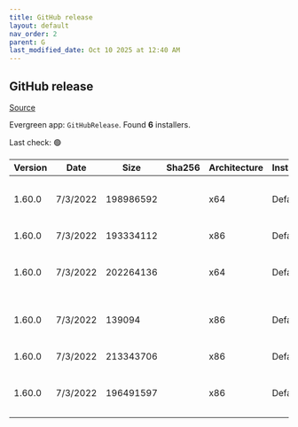 ```yaml
---
title: GitHub release
layout: default
nav_order: 2
parent: G
last_modified_date: Oct 10 2025 at 12:40 AM
---
```


## GitHub release

[Source](https://github.com/)

Evergreen app: `GitHubRelease`. Found **6** installers.

Last check: 🟢

| Version | Date     | Size      | Sha256 | Architecture | InstallerType | Type | URI                                                                                                                                                        |
| ------- | -------- | --------- | ------ | ------------ | ------------- | ---- | ---------------------------------------------------------------------------------------------------------------------------------------------------------- |
| 1.60.0  | 7/3/2022 | 198986592 |        | x64          | Default       | exe  | [https://github.com/atom/atom/releases/download/v1.60.0/AtomSetup-x64.exe](https://github.com/atom/atom/releases/download/v1.60.0/AtomSetup-x64.exe)       |
| 1.60.0  | 7/3/2022 | 193334112 |        | x86          | Default       | exe  | [https://github.com/atom/atom/releases/download/v1.60.0/AtomSetup.exe](https://github.com/atom/atom/releases/download/v1.60.0/AtomSetup.exe)               |
| 1.60.0  | 7/3/2022 | 202264136 |        | x64          | Default       | zip  | [https://github.com/atom/atom/releases/download/v1.60.0/atom-x64-windows.zip](https://github.com/atom/atom/releases/download/v1.60.0/atom-x64-windows.zip) |
| 1.60.0  | 7/3/2022 | 139094    |        | x86          | Default       | zip  | [https://github.com/atom/atom/releases/download/v1.60.0/atom-mac-symbols.zip](https://github.com/atom/atom/releases/download/v1.60.0/atom-mac-symbols.zip) |
| 1.60.0  | 7/3/2022 | 213343706 |        | x86          | Default       | zip  | [https://github.com/atom/atom/releases/download/v1.60.0/atom-mac.zip](https://github.com/atom/atom/releases/download/v1.60.0/atom-mac.zip)                 |
| 1.60.0  | 7/3/2022 | 196491597 |        | x86          | Default       | zip  | [https://github.com/atom/atom/releases/download/v1.60.0/atom-windows.zip](https://github.com/atom/atom/releases/download/v1.60.0/atom-windows.zip)         |

